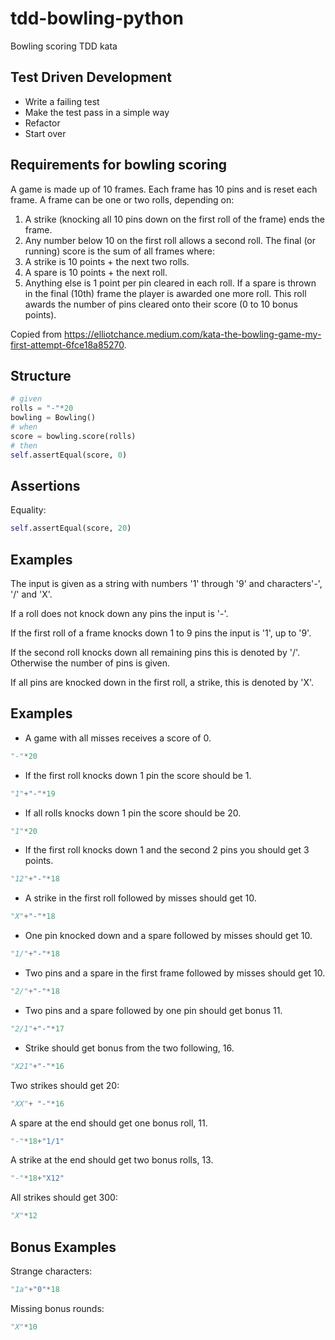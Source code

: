 # tdd-bowling-python
Bowling scoring TDD kata

## Test Driven Development

- Write a failing test
- Make the test pass in a simple way
- Refactor
- Start over

## Requirements for bowling scoring

A game is made up of 10 frames.
Each frame has 10 pins and is reset each frame.
A frame can be one or two rolls, depending on:
1. A strike (knocking all 10 pins down on the first roll of the frame) ends the frame.
2. Any number below 10 on the first roll allows a second roll.
The final (or running) score is the sum of all frames where:
1. A strike is 10 points + the next two rolls.
2. A spare is 10 points + the next roll.
3. Anything else is 1 point per pin cleared in each roll.
If a spare is thrown in the final (10th) frame the player is awarded one more roll. This roll awards the number of pins cleared onto their score (0 to 10 bonus points).

Copied from https://elliotchance.medium.com/kata-the-bowling-game-my-first-attempt-6fce18a85270.


## Structure

````python
# given 
rolls = "-"*20
bowling = Bowling()
# when 
score = bowling.score(rolls)
# then
self.assertEqual(score, 0)
````

## Assertions

Equality:
```python
self.assertEqual(score, 20)
```

## Examples

The input is given as a string with numbers '1' through '9' and characters'-', '/' and 'X'. 

If a roll does not knock down any pins the input is '-'.

If the first roll of a frame knocks down 1 to 9 pins the input is '1', up to '9'.

If the second roll knocks down all remaining pins this is denoted by '/'. Otherwise the number of pins is given.

If all pins are knocked down in the first roll, a strike, this is denoted by 'X'.

## Examples

- A game with all misses receives a score of 0.

```python
"-"*20
```

- If the first roll knocks down 1 pin the score should be 1.

```python
"1"+"-"*19
```

- If all rolls knocks down 1 pin the score should be 20.

```python
"1"*20
```

- If the first roll knocks down 1 and the second 2 pins you should get 3 points.

```python
"12"+"-"*18
```

- A strike in the first roll followed by misses should get 10.

```python
"X"+"-"*18
```

- One pin knocked down and a spare followed by misses should get 10.

```python
"1/"+"-"*18
```

- Two pins and a spare in the first frame followed by misses should get 10.

```python
"2/"+"-"*18
```

- Two pins and a spare followed by one pin should get bonus 11.

```python
"2/1"+"-"*17
```

- Strike should get bonus from the two following, 16.

```python
"X21"+"-"*16
```

Two strikes should get 20:

```python
"XX"+ "-"*16
```

A spare at the end should get one bonus roll, 11.

```python
"-"*18+"1/1"
```

A strike at the end should get two bonus rolls, 13.

```python
"-"*18+"X12"
```

All strikes should get 300:

```python
"X"*12
```

## Bonus Examples

Strange characters:
```python
"1a"+"0"*18
```

Missing bonus rounds:

```python
"X"*10
```

